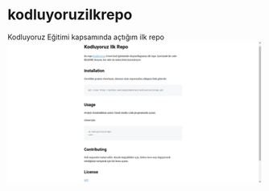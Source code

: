 # kodluyoruzilkrepo
Kodluyoruz Eğitimi kapsamında açtığım ilk repo
![proje görsel](https://raw.githubusercontent.com/Kodluyoruz/taskforce/main/git/odev1/figures/markdown.png)